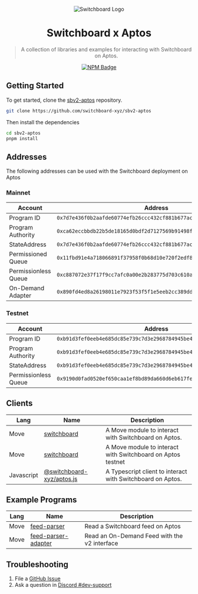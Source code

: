 <div align="center">

![Switchboard Logo](https://github.com/switchboard-xyz/sbv2-core/raw/main/website/static/img/icons/switchboard/avatar.png)

# Switchboard x Aptos

> A collection of libraries and examples for interacting with Switchboard on
> Aptos.

[![NPM Badge](https://img.shields.io/github/package-json/v/switchboard-xyz/sbv2-aptos?color=red&filename=javascript%2Faptos.js%2Fpackage.json&label=%40switchboard-xyz%2Faptos.js&logo=npm)](https://www.npmjs.com/package/@switchboard-xyz/aptos.js)

</div>

## Getting Started

To get started, clone the
[sbv2-aptos](https://github.com/switchboard-xyz/sbv2-aptos) repository.

```bash
git clone https://github.com/switchboard-xyz/sbv2-aptos
```

Then install the dependencies

```bash
cd sbv2-aptos
pnpm install
```

## Addresses

The following addresses can be used with the Switchboard deployment on Aptos

### Mainnet

| Account              | Address                                                              |
| -------------------- | -------------------------------------------------------------------- |
| Program ID           | `0x7d7e436f0b2aafde60774efb26ccc432cf881b677aca7faaf2a01879bd19fb8`  |
| Program Authority    | `0xca62eccbbdb22b5de18165d0bdf2d7127569b91498f0a7f6944028793cef8137` |
| StateAddress         | `0x7d7e436f0b2aafde60774efb26ccc432cf881b677aca7faaf2a01879bd19fb8`  |
| Permissioned Queue   | `0x11fbd91e4a718066891f37958f0b68d10e720f2edf8d57854fb20c299a119a8c` |
| Permissionless Queue | `0xc887072e37f17f9cc7afc0a00e2b283775d703c610acca3997cb26e74bc53f3b` |
| On-Demand Adapter    | `0x890fd4ed8a26198011e7923f53f5f1e5eeb2cc389dd50b938f16cb95164dc81c` |

### Testnet

| Account              | Address                                                              |
| -------------------- | -------------------------------------------------------------------- |
| Program ID           | `0xb91d3fef0eeb4e685dc85e739c7d3e2968784945be4424e92e2f86e2418bf271` |
| Program Authority    | `0xb91d3fef0eeb4e685dc85e739c7d3e2968784945be4424e92e2f86e2418bf271` |
| StateAddress         | `0xb91d3fef0eeb4e685dc85e739c7d3e2968784945be4424e92e2f86e2418bf271` |
| Permissionless Queue | `0x9190d0fad0520ef650caa1ef8bd89da660d6eb617feabd618039b9c6bf11e802` |

## Clients

| **Lang**   | **Name**                                         | **Description**                                             |
| ---------- | ------------------------------------------------ | ----------------------------------------------------------- |
| Move       | [switchboard](move/switchboard/mainnet/)         | A Move module to interact with Switchboard on Aptos.        |
| Move       | [switchboard](move/switchboard/testnet/)         | A Move module to interact with Switchboard on Aptos testnet |
| Javascript | [@switchboard-xyz/aptos.js](javascript/aptos.js) | A Typescript client to interact with Switchboard on Aptos.  |

## Example Programs

| **Lang** | **Name**                            | **Description**                   |
| -------- | ----------------------------------- | --------------------------------- |
| Move     | [feed-parser](programs/feed-parser) | Read a Switchboard feed on Aptos |
| Move     | [feed-parser-adapter](programs/feed-parser-adapter) | Read an On-Demand Feed with the v2 interface |

## Troubleshooting

1. File a
   [GitHub Issue](https://github.com/switchboard-xyz/sbv2-solana/issues/new)
2. Ask a question in
   [Discord #dev-support](https://discord.com/channels/841525135311634443/984343400377647144)
